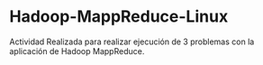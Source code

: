 # Hadoop-MappReduce-Linux
Actividad Realizada para realizar ejecución de 3 problemas con la aplicación de Hadoop MappReduce.
